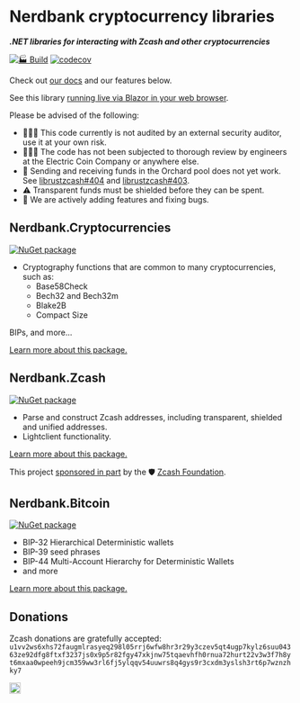 ﻿# Nerdbank cryptocurrency libraries

***.NET libraries for interacting with Zcash and other cryptocurrencies***

[![🏭 Build](https://github.com/nerdcash/Nerdbank.Cryptocurrencies/actions/workflows/build.yml/badge.svg)](https://github.com/nerdcash/Nerdbank.Cryptocurrencies/actions/workflows/build.yml)
[![codecov](https://codecov.io/gh/nerdcash/Nerdbank.Cryptocurrencies/branch/main/graph/badge.svg?token=ATCC7NEXTC)](https://codecov.io/gh/nerdcash/Nerdbank.Cryptocurrencies)

Check out [our docs](doc/index.md) and our features below.

See this library [running live via Blazor in your web browser](https://zcash.nerdbank.net/).

Please be advised of the following:

- 🚫🕵🏻 This code currently is not audited by an external security auditor, use it at your own risk.
- 🚫🕵🏻 The code has not been subjected to thorough review by engineers at the Electric Coin Company or anywhere else.
- 🚫 Sending and receiving funds in the Orchard pool does not yet work. See [librustzcash#404](https://github.com/zcash/librustzcash/issues/404) and [librustzcash#403](https://github.com/zcash/librustzcash/issues/403).
- ⚠️ Transparent funds must be shielded before they can be spent.
- 🚧 We are actively adding features and fixing bugs.

## Nerdbank.Cryptocurrencies

[![NuGet package](https://img.shields.io/nuget/v/Nerdbank.Cryptocurrencies.svg)](https://nuget.org/packages/Nerdbank.Cryptocurrencies)

* Cryptography functions that are common to many cryptocurrencies, such as:
  * Base58Check
  * Bech32 and Bech32m
  * Blake2B
  * Compact Size

BIPs, and more...

[Learn more about this package.](src/Nerdbank.Cryptocurrencies/README.md)

## Nerdbank.Zcash

[![NuGet package](https://img.shields.io/nuget/v/Nerdbank.Zcash.svg)](https://nuget.org/packages/Nerdbank.Zcash)

* Parse and construct Zcash addresses, including transparent, shielded and unified addresses.
* Lightclient functionality.

[Learn more about this package.](src/Nerdbank.Zcash/README.md)

This project [sponsored in part](https://zfnd.org/wp-content/uploads/2023/04/Unified_Address_library_for_NET.pdf) by the 🛡️ [Zcash Foundation](https://twitter.com/ZcashFoundation).

## Nerdbank.Bitcoin

[![NuGet package](https://img.shields.io/nuget/v/Nerdbank.Bitcoin.svg)](https://nuget.org/packages/Nerdbank.Bitcoin)

* BIP-32 Hierarchical Deterministic wallets
* BIP-39 seed phrases
* BIP-44 Multi-Account Hierarchy for Deterministic Wallets
* and more

[Learn more about this package.](src/Nerdbank.Bitcoin/README.md)

## Donations

Zcash donations are gratefully accepted:
`u1vv2ws6xhs72faugmlrasyeq298l05rrj6wfw8hr3r29y3czev5qt4ugp7kylz6suu04363ze92dfg8ftxf3237js0x9p5r82fgy47xkjnw75tqaevhfh0rnua72hurt22v3w3f7h8yt6mxaa0wpeeh9jcm359ww3rl6fj5ylqqv54uuwrs8q4gys9r3cxdm3yslsh3rt6p7wznzhky7`

[<img src="https://api.gitsponsors.com/api/badge/img?id=630254820" height="20">](https://api.gitsponsors.com/api/badge/link?p=fDgypi9dkjKAS2ly929iYwZWqGh4W8+7P2DeqZgUVq5BTHLlMgsMIcDiUCRxm6nVnudBL/NBViK0vlqsSkPXVEeFlIQmuKj3OI+3QarcV/dGgZLE5/f1ksHRXS021yI3Y3tHFk4WPNP9ZS1FVtlCWA==)

